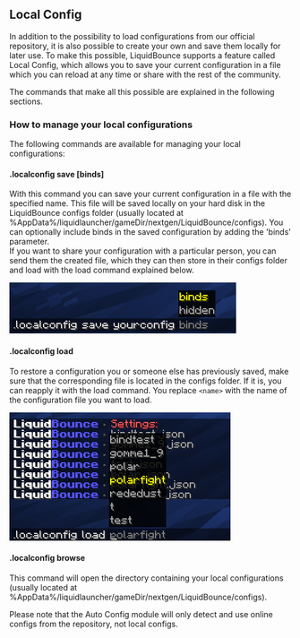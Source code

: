 ## Local Config
In addition to the possibility to load configurations from our official repository, it is also possible to create your own and save them locally for later use. To make this possible, LiquidBounce supports a feature called Local Config, which allows you to save your current configuration in a file which you can reload at any time or share with the rest of the community.

The commands that make all this possible are explained in the following sections.

### How to manage your local configurations
The following commands are available for managing your local configurations:

#### .localconfig save <name> [binds]
With this command you can save your current configuration in a file with the specified name. This file will be saved locally on your hard disk in the LiquidBounce configs folder (usually located at %AppData%/liquidlauncher/gameDir/nextgen/LiquidBounce/configs). You can optionally include binds in the saved configuration by adding the 'binds' parameter.<br>
If you want to share your configuration with a particular person, you can send them the created file, which they can then store in their configs folder and load with the load command explained below.

![LocalConfig Save](/images/localconfig-save.png)

#### .localconfig load <name>
To restore a configuration you or someone else has previously saved, make sure that the corresponding file is located in the configs folder. If it is, you can reapply it with the load command. You replace `<name>` with the name of the configuration file you want to load.

![LocalConfig Load](/images/localconfig-load.png)

#### .localconfig browse
This command will open the directory containing your local configurations (usually located at %AppData%/liquidlauncher/gameDir/nextgen/LiquidBounce/configs).

Please note that the Auto Config module will only detect and use online configs from the repository, not local configs.